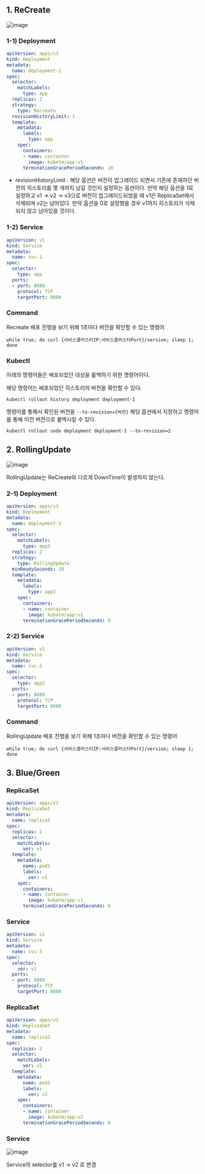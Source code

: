 ## 1. ReCreate
![image](https://github.com/haeyonghahn/k8s-beginner/assets/31242766/4665fa88-d73e-4b01-95c0-3bfadb692fe4)

### 1-1) Deployment
```yml
apiVersion: apps/v1
kind: Deployment
metadata:
  name: deployment-1
spec:
  selector:
    matchLabels:
      type: app
  replicas: 2
  strategy:
    type: Recreate
  revisionHistoryLimit: 1
  template:
    metadata:
      labels:
        type: app
    spec:
      containers:
      - name: container
        image: kubetm/app:v1
      terminationGracePeriodSeconds: 10
```
- revisionHistoryLimit : 해당 옵션은 버전이 업그레이드 되면서 기존에 존재하던 버전의 히스토리를 몇 개까지 남길 것인지 설정하는 옵션이다. 만약 해당 옵션을 1로 설정하고 v1 -> v2 -> v3으로 버전이 업그레이드되었을 때
v1은 ReplicaSet에서 삭제되며 v2는 남아있다. 만약 옵션을 0로 설정했을 경우 v1까지 히스토리가 삭제되지 않고 남아있을 것이다.

### 1-2) Service
```yml
apiVersion: v1
kind: Service
metadata:
  name: svc-1
spec:
  selector:
    type: app
  ports:
  - port: 8080
    protocol: TCP
    targetPort: 8080
```
### Command
Recreate 배포 진행을 보기 위해 1초마다 버전을 확인할 수 있는 명령어
```
while true; do curl {서비스클러스터IP:서비스클러스터Port}/version; sleep 1; done
```
### Kubectl
아래의 명령어들은 배포되었던 대상을 롤백하기 위한 명령어이다. 

해당 명령어는 배포되었던 히스토리의 버전을 확인할 수 있다.
```
kubectl rollout history deployment deployment-1
```
명령어를 통해서 확인된 버전을 `--to-revision={버전}` 해당 옵션에서 지정하고 명령어를 통해 이전 버전으로 롤백시킬 수 있다.
```
kubectl rollout undo deployment deployment-1 --to-revision=2
```

## 2. RollingUpdate
![image](https://github.com/haeyonghahn/k8s-beginner/assets/31242766/5ddae267-b366-4aed-a8d3-19f787a5f001)

RollingUpdate는 ReCreate와 다르게 DownTime이 발생하지 않는다.

### 2-1) Deployment
```yml
apiVersion: apps/v1
kind: Deployment
metadata:
  name: deployment-2
spec:
  selector:
    matchLabels:
      type: app2
  replicas: 2
  strategy:
    type: RollingUpdate
  minReadySeconds: 10
  template:
    metadata:
      labels:
        type: app2
    spec:
      containers:
      - name: container
        image: kubetm/app:v1
      terminationGracePeriodSeconds: 0
```

### 2-2) Service
```yml
apiVersion: v1
kind: Service
metadata:
  name: svc-2
spec:
  selector:
    type: app2
  ports:
  - port: 8080
    protocol: TCP
    targetPort: 8080
```
### Command
RollingUpdate 배포 진행을 보기 위해 1초마다 버전을 확인할 수 있는 명령어
```
while true; do curl {서비스클러스터IP:서비스클러스터Port}/version; sleep 1; done
```
## 3. Blue/Green
### ReplicaSet
```yml
apiVersion: apps/v1
kind: ReplicaSet
metadata:
  name: replica1
spec:
  replicas: 2
  selector:
    matchLabels:
      ver: v1
  template:
    metadata:
      name: pod1
      labels:
        ver: v1
    spec:
      containers:
      - name: container
        image: kubetm/app:v1
      terminationGracePeriodSeconds: 0
```
### Service
```yml
apiVersion: v1
kind: Service
metadata:
  name: svc-3
spec:
  selector:
    ver: v1
  ports:
  - port: 8080
    protocol: TCP
    targetPort: 8080
```
### ReplicaSet
```yml
apiVersion: apps/v1
kind: ReplicaSet
metadata:
  name: replica2
spec:
  replicas: 2
  selector:
    matchLabels:
      ver: v2
  template:
    metadata:
      name: pod1
      labels:
        ver: v2
    spec:
      containers:
      - name: container
        image: kubetm/app:v2
      terminationGracePeriodSeconds: 0
```
### Service
![image](https://github.com/haeyonghahn/k8s-beginner/assets/31242766/85bff3f8-a14e-4039-916e-c81bc6eeb8e3)

Service의 selector를 v1 -> v2 로 변경
